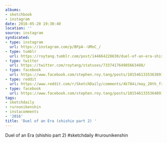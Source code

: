 ```yaml
---
albums:
- sketchbook
- instagram
date: 2016-05-20 19:30:40
location: ''
source: instagram
syndicated:
- type: instagram
  url: https://instagram.com/p/BFpA--UMoC_/
- type: tumblr
  url: https://roytang.tumblr.com/post/144664228630/duel-of-an-era-shishio-part-2-sketchdaily
- type: twitter
  url: https://twitter.com/roytang/statuses/733741764985663488/
- type: facebook
  url: https://www.facebook.com/stephen.roy.tang/posts/10154613353638912:0
- type: reddit
  url: https://www.reddit.com/r/SketchDaily/comments/4k784i/may_20th_free_draw_friday/d3dayd2/
- type: facebook
  url: https://www.facebook.com/stephen.roy.tang/posts/10154613353648912
tags:
- sketchdaily
- rurounikenshin
- instacomments
- '2016'
title: 'Duel of an Era (shishio part 2) '
---
```


Duel of an Era (shishio part 2) #sketchdaily #rurounikenshin